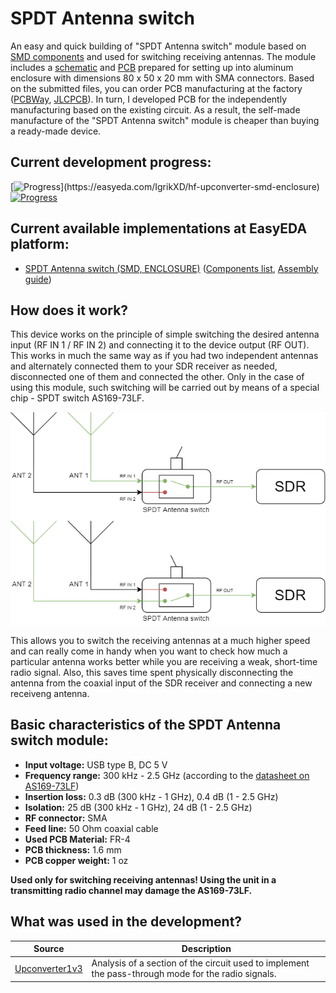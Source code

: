 # SPDT Antenna switch

An easy and quick building of "SPDT Antenna switch" module based on [SMD components](./SMD/EasyEDA) and used for switching receiving antennas. The module includes a [schematic](./SMD/Schematics) and [PCB](./SMD/Gerbers) prepared for setting up into aluminum enclosure with dimensions 80 x 50 x 20 mm with SMA connectors. Based on the submitted files, you can order PCB manufacturing at the factory ([PCBWay], [JLCPCB]). In turn, I developed PCB for the independently manufacturing based on the existing circuit. As a result, the self-made manufacture of the "SPDT Antenna switch" module is cheaper than buying a ready-made device.

## Current development progress:
[![Progress](https://img.shields.io/badge/SPDT%20Antenna%20switch%20(SMD,%20ENCLOSURE)-not%20tested-yellow.svg)](https://easyeda.com/IgrikXD/hf-upconverter-smd-enclosure) [![Progress](https://img.shields.io/badge/version-1.0.EE-blue.svg)](./SMD/EasyEDA)  

## Current available implementations at EasyEDA platform:
- [SPDT Antenna switch (SMD, ENCLOSURE)] ([Components list](./SMD/Components%20list.md), [Assembly guide](./SMD/Assembly%20guide.md))

## How does it work?
This device works on the principle of simple switching the desired antenna input (RF IN 1 / RF IN 2) and connecting it to the device output (RF OUT). This works in much the same way as if you had two independent antennas and alternately connected them to your SDR receiver as needed, disconnected one of them and connected the other. Only in the case of using this module, such switching will be carried out by means of a special chip - SPDT switch AS169-73LF. 

![SPDT switch diagram](../Resources/SPDT%20Antenna%20switch/SPDT-Switch-diagram.png) 

This allows you to switch the receiving antennas at a much higher speed and can really come in handy when you want to check how much a particular antenna works better while you are receiving a weak, short-time radio signal. Also, this saves time spent physically disconnecting the antenna from the coaxial input of the SDR receiver and connecting a new receiveng antenna.

## Basic characteristics of the SPDT Antenna switch module:

- **Input voltage:** USB type B, DC 5 V  
- **Frequency range:** 300 kHz - 2.5 GHz (according to the [datasheet on AS169-73LF](./SMD/Datasheets/Switches/AS169-73LF-Switch-Datasheet.pdf))  
- **Insertion loss:** 0.3 dB (300 kHz - 1 GHz), 0.4 dB (1 - 2.5 GHz)  
- **Isolation:** 25 dB (300 kHz - 1 GHz), 24 dB (1 - 2.5 GHz) 
- **RF connector:** SMA  
- **Feed line:** 50 Ohm coaxial cable  
- **Used PCB Material:** FR-4  
- **PCB thickness:** 1.6 mm  
- **PCB copper weight:** 1 oz  

**Used only for switching receiving antennas! Using the unit in a transmitting radio channel may damage the AS169-73LF.**

## What was used in the development?
| Source | Description |
| ------ | ------ |
| [Upconverter1v3] | Analysis of a section of the circuit used to implement the pass-through mode for the radio signals. |

[PCBWay]: <https://www.pcbway.com/>
[JLCPCB]: <https://jlcpcb.com/>
[SPDT Antenna switch (SMD, ENCLOSURE)]: <https://easyeda.com/IgrikXD/spdt-antenna-switch-smd-enclosure>
[Upconverter1v3]: <https://github.com/opendous/Upconverter1v3>
